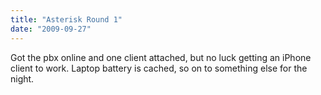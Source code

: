 ```yaml
---
title: "Asterisk Round 1"
date: "2009-09-27"
---
```


<div class="content">
<p>Got the pbx online and one client attached, but no luck getting an iPhone
client to work. Laptop battery is cached, so on to something else for the
night.</p>
</div>
